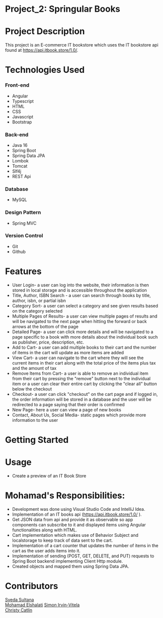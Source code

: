 # Project_2: Springular Books

# Project Description
This project is an E-commerce IT bookstore which uses the IT bookstore api found at https://api.itbook.store/1.0/. 

# Technologies Used
<h3>Front-end</h3>
 <ul>
  <li> Angular </li>
  <li> Typescript </li>
  <li> HTML</li>
  <li> CSS </li>
  <li> Javascript </li>
  <li> Bootstrap </li>
 </ul>
<h3>Back-end</h3>
 <ul>
  <li> Java 16</li>
  <li> Spring Boot</li>
  <li> Spring Data JPA</li>
  <li> Lombok </li>
  <li> Tomcat </li>
  <li> Slf4j </li>
  <li> REST Api </li>	
 </ul>
 <h3> Database </h3>
  <ul>
   <li> MySQL </li>
  </ul>
 <h3> Design Pattern </h3>
  <ul>
   <li>Spring MVC</li>
  </ul>
 <h3> Version Control </h3>
  <ul>
   <li> Git </li>
   <li> Github </li>
  </ul>

# Features

<ul>
  <li> User Login- a user can log into the website, their information is then stored in local storage and is accessible throughout the application</li>
  <li> Title, Author, ISBN Search - a user can search through books by title, author, isbn, or partial isbn</li>
  <li> Category Sort- a user can select a category and see given results based on the category selected</li>
  <li> Multiple Pages of Results- a user can view multiple pages of results and will be navigated to the next page when hitting the forward or back arrows at the bottom of the page</li>
  <li> Detailed Page- a user can click more details and will be navigated to a page specific to a book with more details about the individual book such as publisher, price, description, etc.</li>
  <li> Add to Cart- a user can add multiple books to their cart and the number of items in the cart will update as more items are added</li>
  <li> View Cart- a user can navigate to the cart where they will see the current items in their cart along with the total price of the items plus tax and the amount of tax</li>
  <li>Remove Items from Cart- a user is able to remove an individual item from their cart by pressing the "remove" button next to the individual item or a user can clear their entire cart by clicking the "clear all" button below the checkout</li>
  <li>Checkout- a user can click "checkout" on the cart page and if logged in, the order information will be stored in a database and the user will be redirected to a page saying that their order is confirmed</li>
  <li>New Page- here a user can view a page of new books</li>
  <li>Contact, About Us, Social Media- static pages which provide more information to the user</li>
</ul>

# Getting Started

# Usage
  <ul> 
 <li> Create a preview of an IT Book Store </li>
 </ul>

# Mohamad's Responsibilities:
* Development was done using Visual Studio Code and IntelliJ Idea.
* Implementation of an IT books api (https://api.itbook.store/1.0/ ).
* Get JSON data from api and provide it as observable so app components can subscribe to
it and displayed items using Angular functionalities along with HTML.
* Cart implementation which makes use of Behavior Subject and localstorage to keep track of
data sent to the cart.
* Implementation of a cart counter that updates the number of items in the cart as the user adds
items into it.
* Implementation of sending (POST, GET, DELETE, and PUT) requests to Spring Boot backend implementing Client Http module.
* Created objects and mapped them using Spring Data JPA. 
# Contributors

   [Syeda Sultana](https://github.com/sulsyeda03/)    
   [Mohamad Elshalati](https://github.com/mohamadelshalati)
   [Simon Irvin-Vitela](https://github.com/simonirvinvitela730)    
   [Christy Catlin](https://github.com/CCatlin28)



